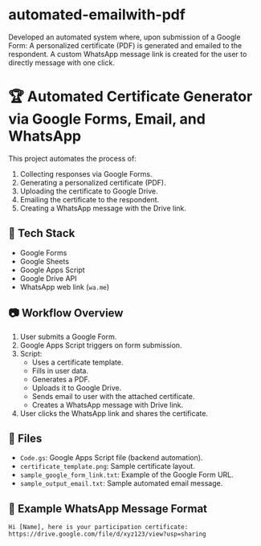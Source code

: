 # automated-emailwith-pdf
Developed an automated system where, upon submission of a Google Form:  A personalized certificate (PDF) is generated and emailed to the respondent.  A custom WhatsApp message link is created for the user to directly message with one click.
# 🏆 Automated Certificate Generator via Google Forms, Email, and WhatsApp

This project automates the process of:
1. Collecting responses via Google Forms.
2. Generating a personalized certificate (PDF).
3. Uploading the certificate to Google Drive.
4. Emailing the certificate to the respondent.
5. Creating a WhatsApp message with the Drive link.

## 🚀 Tech Stack
- Google Forms
- Google Sheets
- Google Apps Script
- Google Drive API
- WhatsApp web link (`wa.me`)

## 📷 Workflow Overview

1. User submits a Google Form.
2. Google Apps Script triggers on form submission.
3. Script:
   - Uses a certificate template.
   - Fills in user data.
   - Generates a PDF.
   - Uploads it to Google Drive.
   - Sends email to user with the attached certificate.
   - Creates a WhatsApp message with Drive link.
4. User clicks the WhatsApp link and shares the certificate.

## 📁 Files
- `Code.gs`: Google Apps Script file (backend automation).
- `certificate_template.png`: Sample certificate layout.
- `sample_google_form_link.txt`: Example of the Google Form URL.
- `sample_output_email.txt`: Sample automated email message.

## 📎 Example WhatsApp Message Format
```plaintext
Hi [Name], here is your participation certificate: https://drive.google.com/file/d/xyz123/view?usp=sharing
